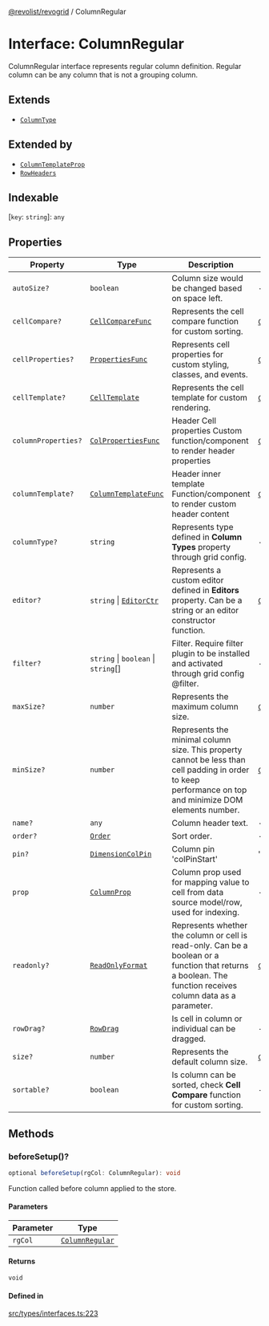 [@revolist/revogrid](README.md) / ColumnRegular

# Interface: ColumnRegular

ColumnRegular interface represents regular column definition.
Regular column can be any column that is not a grouping column.

## Extends

- [`ColumnType`](Interface.ColumnType.md)

## Extended by

- [`ColumnTemplateProp`](Interface.ColumnTemplateProp.md)
- [`RowHeaders`](Interface.RowHeaders.md)

## Indexable

 \[`key`: `string`\]: `any`

## Properties

| Property | Type | Description | Inherited from | Defined in |
| ------ | ------ | ------ | ------ | ------ |
| `autoSize?` | `boolean` | Column size would be changed based on space left. | - | [src/types/interfaces.ts:199](https://github.com/revolist/revogrid/blob/41a50f3812b438de1179c5db15e284c71422e9de/src/types/interfaces.ts#L199) |
| `cellCompare?` | [`CellCompareFunc`](TypeAlias.CellCompareFunc.md) | Represents the cell compare function for custom sorting. | [`ColumnType`](Interface.ColumnType.md).`cellCompare` | [src/types/interfaces.ts:171](https://github.com/revolist/revogrid/blob/41a50f3812b438de1179c5db15e284c71422e9de/src/types/interfaces.ts#L171) |
| `cellProperties?` | [`PropertiesFunc`](TypeAlias.PropertiesFunc.md) | Represents cell properties for custom styling, classes, and events. | [`ColumnType`](Interface.ColumnType.md).`cellProperties` | [src/types/interfaces.ts:163](https://github.com/revolist/revogrid/blob/41a50f3812b438de1179c5db15e284c71422e9de/src/types/interfaces.ts#L163) |
| `cellTemplate?` | [`CellTemplate`](Interface.CellTemplate.md) | Represents the cell template for custom rendering. | [`ColumnType`](Interface.ColumnType.md).`cellTemplate` | [src/types/interfaces.ts:167](https://github.com/revolist/revogrid/blob/41a50f3812b438de1179c5db15e284c71422e9de/src/types/interfaces.ts#L167) |
| `columnProperties?` | [`ColPropertiesFunc`](TypeAlias.ColPropertiesFunc.md) | Header Cell properties Custom function/component to render header properties | [`ColumnType`](Interface.ColumnType.md).`columnProperties` | [src/types/interfaces.ts:110](https://github.com/revolist/revogrid/blob/41a50f3812b438de1179c5db15e284c71422e9de/src/types/interfaces.ts#L110) |
| `columnTemplate?` | [`ColumnTemplateFunc`](TypeAlias.ColumnTemplateFunc.md) | Header inner template Function/component to render custom header content | [`ColumnType`](Interface.ColumnType.md).`columnTemplate` | [src/types/interfaces.ts:105](https://github.com/revolist/revogrid/blob/41a50f3812b438de1179c5db15e284c71422e9de/src/types/interfaces.ts#L105) |
| `columnType?` | `string` | Represents type defined in **Column Types** property through grid config. | - | [src/types/interfaces.ts:219](https://github.com/revolist/revogrid/blob/41a50f3812b438de1179c5db15e284c71422e9de/src/types/interfaces.ts#L219) |
| `editor?` | `string` \| [`EditorCtr`](TypeAlias.EditorCtr.md) | Represents a custom editor defined in **Editors** property. Can be a string or an editor constructor function. | [`ColumnType`](Interface.ColumnType.md).`editor` | [src/types/interfaces.ts:159](https://github.com/revolist/revogrid/blob/41a50f3812b438de1179c5db15e284c71422e9de/src/types/interfaces.ts#L159) |
| `filter?` | `string` \| `boolean` \| `string`[] | Filter. Require filter plugin to be installed and activated through grid config @filter. | - | [src/types/interfaces.ts:203](https://github.com/revolist/revogrid/blob/41a50f3812b438de1179c5db15e284c71422e9de/src/types/interfaces.ts#L203) |
| `maxSize?` | `number` | Represents the maximum column size. | [`ColumnType`](Interface.ColumnType.md).`maxSize` | [src/types/interfaces.ts:154](https://github.com/revolist/revogrid/blob/41a50f3812b438de1179c5db15e284c71422e9de/src/types/interfaces.ts#L154) |
| `minSize?` | `number` | Represents the minimal column size. This property cannot be less than cell padding in order to keep performance on top and minimize DOM elements number. | [`ColumnType`](Interface.ColumnType.md).`minSize` | [src/types/interfaces.ts:150](https://github.com/revolist/revogrid/blob/41a50f3812b438de1179c5db15e284c71422e9de/src/types/interfaces.ts#L150) |
| `name?` | `any` | Column header text. | - | [src/types/interfaces.ts:195](https://github.com/revolist/revogrid/blob/41a50f3812b438de1179c5db15e284c71422e9de/src/types/interfaces.ts#L195) |
| `order?` | [`Order`](TypeAlias.Order.md) | Sort order. | - | [src/types/interfaces.ts:211](https://github.com/revolist/revogrid/blob/41a50f3812b438de1179c5db15e284c71422e9de/src/types/interfaces.ts#L211) |
| `pin?` | [`DimensionColPin`](TypeAlias.DimensionColPin.md) | Column pin 'colPinStart'|'colPinEnd'. | - | [src/types/interfaces.ts:191](https://github.com/revolist/revogrid/blob/41a50f3812b438de1179c5db15e284c71422e9de/src/types/interfaces.ts#L191) |
| `prop` | [`ColumnProp`](TypeAlias.ColumnProp.md) | Column prop used for mapping value to cell from data source model/row, used for indexing. | - | [src/types/interfaces.ts:187](https://github.com/revolist/revogrid/blob/41a50f3812b438de1179c5db15e284c71422e9de/src/types/interfaces.ts#L187) |
| `readonly?` | [`ReadOnlyFormat`](TypeAlias.ReadOnlyFormat.md) | Represents whether the column or cell is read-only. Can be a boolean or a function that returns a boolean. The function receives column data as a parameter. | [`ColumnType`](Interface.ColumnType.md).`readonly` | [src/types/interfaces.ts:140](https://github.com/revolist/revogrid/blob/41a50f3812b438de1179c5db15e284c71422e9de/src/types/interfaces.ts#L140) |
| `rowDrag?` | [`RowDrag`](TypeAlias.RowDrag.md) | Is cell in column or individual can be dragged. | - | [src/types/interfaces.ts:215](https://github.com/revolist/revogrid/blob/41a50f3812b438de1179c5db15e284c71422e9de/src/types/interfaces.ts#L215) |
| `size?` | `number` | Represents the default column size. | [`ColumnType`](Interface.ColumnType.md).`size` | [src/types/interfaces.ts:144](https://github.com/revolist/revogrid/blob/41a50f3812b438de1179c5db15e284c71422e9de/src/types/interfaces.ts#L144) |
| `sortable?` | `boolean` | Is column can be sorted, check **Cell Compare** function for custom sorting. | - | [src/types/interfaces.ts:207](https://github.com/revolist/revogrid/blob/41a50f3812b438de1179c5db15e284c71422e9de/src/types/interfaces.ts#L207) |

## Methods

### beforeSetup()?

```ts
optional beforeSetup(rgCol: ColumnRegular): void
```

Function called before column applied to the store.

#### Parameters

| Parameter | Type |
| ------ | ------ |
| `rgCol` | [`ColumnRegular`](Interface.ColumnRegular.md) |

#### Returns

`void`

#### Defined in

[src/types/interfaces.ts:223](https://github.com/revolist/revogrid/blob/41a50f3812b438de1179c5db15e284c71422e9de/src/types/interfaces.ts#L223)
